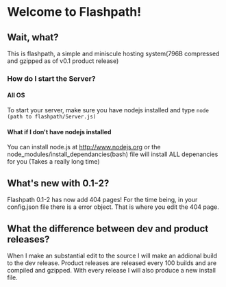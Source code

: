 # Welcome to Flashpath!

## Wait, what?

This is flashpath, a simple and miniscule hosting system(796B compressed and
gzipped as of v0.1 product release)

### How do I start the Server?

#### All OS

To start your server, make sure you have nodejs installed and type ```node (path to flashpath/Server.js)```
#### What if I don't have nodejs installed

You can install node.js at http://www.nodejs.org or the node_modules/install_dependancies(bash) file will install ALL depenancies for you (Takes a really long time)
## What's new with 0.1-2?

Flashpath 0.1-2 has now add 404 pages! For the time being, in your config.json file there is a error object. That is where you edit the 404 page.

## What the difference between dev and product releases?

When I make an substantial edit to the source I will make an addional build to
the dev release. Product releases are released every 100 builds and are
compiled and gzipped. With every release I will also produce a new install file.

